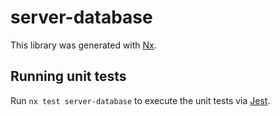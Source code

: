 # server-database

This library was generated with [Nx](https://nx.dev).

## Running unit tests

Run `nx test server-database` to execute the unit tests via [Jest](https://jestjs.io).

